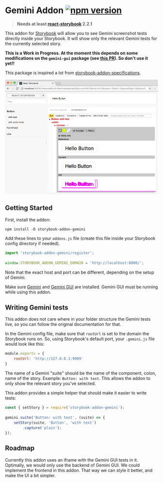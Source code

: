 # Gemini Addon [![npm version](https://img.shields.io/npm/v/storybook-addon-gemini.svg)](https://www.npmjs.com/package/storybook-addon-gemini)

> **Needs at least [react-storybook](https://github.com/kadirahq/react-storybook) 2.2.1**

This addon for [Storybook](https://getstorybook.io/) will allow you to see Gemini screenshot tests directly inside your Storybook. It will show only the relevant Gemini tests for the currently selected story.

**This is a Work in Progress. At the moment this depends on some modifications on the `gemini-gui` package (see [this PR](https://github.com/gemini-testing/gemini-gui/pull/72)). So don't use it yet!!**

This package is inspired a lot from [storybook-addon-specifications](https://github.com/mthuret/storybook-addon-specifications).

![Screenshot of addon](./image.png)

## Getting Started

First, install the addon:

```shell
npm install -D storybook-addon-gemini
```

Add these lines to your `addons.js` file (create this file inside your Storybook config directory if needed).

```js
import 'storybook-addon-gemini/register';

window.STORYBOOK_ADDON_GEMINI_DOMAIN = 'http://localhost:8000/';
```

Note that the exact host and port can be different, depending on the setup of Gemini.

Make sure [Gemini](https://github.com/gemini-testing/gemini) and [Gemini GUI](https://github.com/gemini-testing/gemini-gui) are installed. Gemini GUI must be running while using this addon.

## Writing Gemini tests

This addon does not care where in your folder structure the Gemini tests live, so you can follow the original documentation for that.

In the Gemini config file, make sure that `rootUrl` is set to the domain the Storybook runs on. So, using Storybook's default port, your `.gemini.js` file would look like this:

```js
module.exports = {
    rootUrl: 'http://127.0.0.1:9009'
}
```

The name of a Gemini "suite" should be the name of the component, colon, name of the story. Example: `Button: with text`. This allows the addon to only show the relevant story you've selected.

This addon provides a simple helper that should make it easier to write tests:

```js
const { setStory } = require('storybook-addon-gemini');

gemini.suite('Button: with text', (suite) => {
    setStory(suite, 'Button', 'with text')
        .capture('plain');
});
```

## Roadmap

Currently this addon uses an iframe with the Gemini GUI tests in it.
Optimally, we would only use the backend of Gemini GUI. We could implement the frontend in this addon. That way we can style it better, and make the UI a bit simpler.
